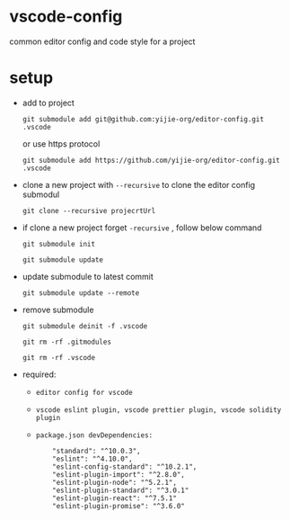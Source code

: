 # vscode-config
common editor config and code style for a project

# setup

-  add to project

    `git submodule add git@github.com:yijie-org/editor-config.git .vscode`

    or use https protocol

    `git submodule add https://github.com/yijie-org/editor-config.git .vscode`

-  clone a new project with `--recursive` to clone the editor config  submodul

    `git clone --recursive projecrtUrl`

- if clone a new project forget `-recursive` , follow below command

    `git submodule init`

    `git submodule update`

- update submodule to latest commit

    `git submodule update --remote`

- remove submodule

    `git submodule deinit -f .vscode`

    `git rm -rf .gitmodules`

    `git rm -rf .vscode`

- required:

    - `editor config for vscode`

    - `vscode eslint plugin, vscode prettier plugin, vscode solidity plugin`

    - `package.json devDependencies:`

        ```package
            "standard": "^10.0.3",
            "eslint": "^4.10.0",
            "eslint-config-standard": "^10.2.1",
            "eslint-plugin-import": "^2.8.0",
            "eslint-plugin-node": "^5.2.1",
            "eslint-plugin-standard": "^3.0.1"
            "eslint-plugin-react": "^7.5.1"
            "eslint-plugin-promise": "^3.6.0"
        ```
